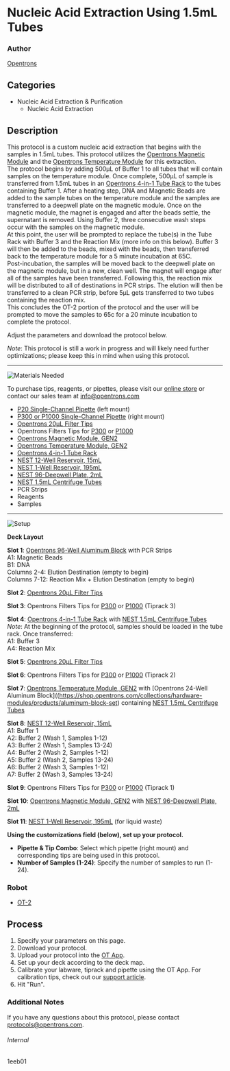 # Nucleic Acid Extraction Using 1.5mL Tubes

### Author
[Opentrons](http://www.opentrons.com/)

## Categories
* Nucleic Acid Extraction & Purification
    * Nucleic Acid Extraction

## Description
This protocol is a custom nucleic acid extraction that begins with the samples in 1.5mL tubes. This protocol utilizes the [Opentrons Magnetic Module](https://shop.opentrons.com/collections/hardware-modules/products/magdeck) and the [Opentrons Temperature Module](https://shop.opentrons.com/collections/hardware-modules/products/tempdeck) for this extraction.  
The protocol begins by adding 500µL of Buffer 1 to all tubes that will contain samples on the temperature module. Once complete, 500µL of sample is transferred from 1.5mL tubes in an [Opentrons 4-in-1 Tube Rack](https://shop.opentrons.com/collections/verified-labware/products/tube-rack-set-1) to the tubes containing Buffer 1.
After a heating step, DNA and Magnetic Beads are added to the sample tubes on the temperature module and the samples are transferred to a deepwell plate on the magnetic module.
Once on the magnetic module, the magnet is engaged and after the beads settle, the supernatant is removed. Using Buffer 2, three consecutive wash steps occur with the samples on the magnetic module.  
At this point, the user will be prompted to replace the tube(s) in the Tube Rack with Buffer 3 and the Reaction Mix (more info on this below). Buffer 3 will then be added to the beads, mixed with the beads, then transferred back to the temperature module for a 5 minute incubation at 65C.  
Post-incubation, the samples will be moved back to the deepwell plate on the magnetic module, but in a new, clean well. The magnet will engage after all of the samples have been transferred. Following this, the reaction mix will be distributed to all of destinations in PCR strips. The elution will then be transferred to a clean PCR strip, before 5µL gets transferred to two tubes containing the reaction mix.  
This concludes the OT-2 portion of the protocol and the user will be prompted to move the samples to 65c for a 20 minute incubation to complete the protocol.  

Adjust the parameters and download the protocol below.  

*Note*: This protocol is still a work in progress and will likely need further optimizations; please keep this in mind when using this protocol.  


---
![Materials Needed](https://s3.amazonaws.com/opentrons-protocol-library-website/custom-README-images/001-General+Headings/materials.png)

To purchase tips, reagents, or pipettes, please visit our [online store](https://shop.opentrons.com/) or contact our sales team at [info@opentrons.com](mailto:info@opentrons.com)

* [P20 Single-Channel Pipette](https://shop.opentrons.com/collections/ot-2-pipettes/products/single-channel-electronic-pipette) (left mount)
* [P300 or P1000 Single-Channel Pipette](https://shop.opentrons.com/collections/ot-2-pipettes/products/single-channel-electronic-pipette) (right mount)
* [Opentrons 20µL Filter Tips](https://shop.opentrons.com/collections/opentrons-tips/products/opentrons-20ul-filter-tips)
* Opentrons Filters Tips for [P300](https://shop.opentrons.com/collections/opentrons-tips/products/opentrons-200ul-filter-tips) or [P1000](https://shop.opentrons.com/collections/opentrons-tips/products/opentrons-1000ul-filter-tips)
* [Opentrons Magnetic Module, GEN2](https://shop.opentrons.com/collections/hardware-modules/products/magdeck)
* [Opentrons Temperature Module, GEN2](https://shop.opentrons.com/collections/hardware-modules/products/tempdeck)
* [Opentrons 4-in-1 Tube Rack](https://shop.opentrons.com/collections/verified-labware/products/tube-rack-set-1)
* [NEST 12-Well Reservoir, 15mL](https://shop.opentrons.com/collections/verified-labware/products/nest-12-well-reservoir-15-ml)
* [NEST 1-Well Reservoir, 195mL](https://shop.opentrons.com/collections/verified-labware/products/nest-1-well-reservoir-195-ml)
* [NEST 96-Deepwell Plate, 2mL](https://shop.opentrons.com/collections/verified-labware/products/nest-0-2-ml-96-well-deep-well-plate-v-bottom)
* [NEST 1.5mL Centrifuge Tubes](https://shop.opentrons.com/collections/verified-consumables/products/nest-microcentrifuge-tubes)
* PCR Strips
* Reagents
* Samples


---
![Setup](https://s3.amazonaws.com/opentrons-protocol-library-website/custom-README-images/001-General+Headings/Setup.png)

**Deck Layout**  

**Slot 1**: [Opentrons 96-Well Aluminum Block](https://shop.opentrons.com/collections/hardware-modules/products/aluminum-block-set) with PCR Strips  
A1: Magnetic Beads  
B1: DNA  
Columns 2-4: Elution Destination (empty to begin)  
Columns 7-12: Reaction Mix + Elution Destination (empty to begin)  

**Slot 2**: [Opentrons 20µL Filter Tips](https://shop.opentrons.com/collections/opentrons-tips/products/opentrons-20ul-filter-tips)  

**Slot 3**: Opentrons Filters Tips for [P300](https://shop.opentrons.com/collections/opentrons-tips/products/opentrons-200ul-filter-tips) or [P1000](https://shop.opentrons.com/collections/opentrons-tips/products/opentrons-1000ul-filter-tips) (Tiprack 3)  

**Slot 4**: [Opentrons 4-in-1 Tube Rack](https://shop.opentrons.com/collections/verified-labware/products/tube-rack-set-1) with [NEST 1.5mL Centrifuge Tubes](https://shop.opentrons.com/collections/verified-consumables/products/nest-microcentrifuge-tubes)  
*Note*: At the beginning of the protocol, samples should be loaded in the tube rack. Once transferred:  
A1: Buffer 3  
A4: Reaction Mix  

**Slot 5**: [Opentrons 20µL Filter Tips](https://shop.opentrons.com/collections/opentrons-tips/products/opentrons-20ul-filter-tips)  

**Slot 6**: Opentrons Filters Tips for [P300](https://shop.opentrons.com/collections/opentrons-tips/products/opentrons-200ul-filter-tips) or [P1000](https://shop.opentrons.com/collections/opentrons-tips/products/opentrons-1000ul-filter-tips) (Tiprack 2)  

**Slot 7**: [Opentrons Temperature Module, GEN2](https://shop.opentrons.com/collections/hardware-modules/products/tempdeck) with [Opentrons 24-Well Aluminum Block]((https://shop.opentrons.com/collections/hardware-modules/products/aluminum-block-set) containing [NEST 1.5mL Centrifuge Tubes](https://shop.opentrons.com/collections/verified-consumables/products/nest-microcentrifuge-tubes)  

**Slot 8**: [NEST 12-Well Reservoir, 15mL](https://shop.opentrons.com/collections/verified-labware/products/nest-12-well-reservoir-15-ml)  
A1: Buffer 1  
A2: Buffer 2 (Wash 1, Samples 1-12)  
A3: Buffer 2 (Wash 1, Samples 13-24)  
A4: Buffer 2 (Wash 2, Samples 1-12)  
A5: Buffer 2 (Wash 2, Samples 13-24)  
A6: Buffer 2 (Wash 3, Samples 1-12)  
A7: Buffer 2 (Wash 3, Samples 13-24)  

**Slot 9**: Opentrons Filters Tips for [P300](https://shop.opentrons.com/collections/opentrons-tips/products/opentrons-200ul-filter-tips) or [P1000](https://shop.opentrons.com/collections/opentrons-tips/products/opentrons-1000ul-filter-tips) (Tiprack 1)  

**Slot 10**: [Opentrons Magnetic Module, GEN2](https://shop.opentrons.com/collections/hardware-modules/products/magdeck) with [NEST 96-Deepwell Plate, 2mL](https://shop.opentrons.com/collections/verified-labware/products/nest-0-2-ml-96-well-deep-well-plate-v-bottom)  

**Slot 11**: [NEST 1-Well Reservoir, 195mL](https://shop.opentrons.com/collections/verified-labware/products/nest-1-well-reservoir-195-ml) (for liquid waste)  

**Using the customizations field (below), set up your protocol.**
* **Pipette & Tip Combo**: Select which pipette (right mount) and corresponding tips are being used in this protocol.
* **Number of Samples (1-24)**: Specify the number of samples to run (1-24).


### Robot
* [OT-2](https://opentrons.com/ot-2)

## Process
1. Specify your parameters on this page.
2. Download your protocol.
3. Upload your protocol into the [OT App](https://opentrons.com/ot-app).
4. Set up your deck according to the deck map.
5. Calibrate your labware, tiprack and pipette using the OT App. For calibration tips, check out our [support article](https://support.opentrons.com/ot-2/getting-started-software-setup/deck-calibration).
6. Hit "Run".

### Additional Notes
If you have any questions about this protocol, please contact [protocols@opentrons.com](mailto:protocols@opentrons.com).

###### Internal
1eeb01
